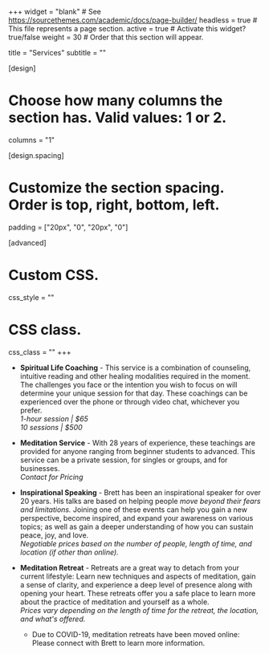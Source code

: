 +++
widget = "blank"  # See https://sourcethemes.com/academic/docs/page-builder/
headless = true  # This file represents a page section.
active = true  # Activate this widget? true/false
weight = 30  # Order that this section will appear.

title = "Services"
subtitle = ""

[design]
  # Choose how many columns the section has. Valid values: 1 or 2.
  columns = "1"

[design.spacing]
  # Customize the section spacing. Order is top, right, bottom, left.
  padding = ["20px", "0", "20px", "0"]

[advanced]
 # Custom CSS.
 css_style = ""

 # CSS class.
 css_class = ""
+++

- **Spiritual Life Coaching** - This service is a combination of counseling, intuitive reading and other healing modalities required in the moment. The challenges you face or the intention you wish to focus on will determine your unique session for that day. These coachings can be experienced over the phone or through video chat, whichever you prefer.\
*1-hour session | $65*\
*10 sessions | $500*

- **Meditation Service** - With 28 years of experience, these teachings are provided for anyone ranging from beginner students to advanced. This service can be a private session, for singles or groups, and for businesses.\
*Contact for Pricing*

- **Inspirational Speaking** - Brett has been an inspirational speaker for over 20 years. His talks are based on helping people *move beyond their fears and limitations.* Joining one of these events can help you gain a new perspective, become inspired, and expand your awareness on various topics; as well as gain a deeper understanding of how you can sustain peace, joy, and love.\
*Negotiable prices based on the number of people, length of time, and location (if other than online).*

- **Meditation Retreat** - Retreats are a great way to detach from your current lifestyle: Learn new techniques and aspects of meditation, gain a sense of clarity, and experience a deep level of presence along with opening your heart. These retreats offer you a safe place to learn more about the practice of meditation and yourself as a whole.\
*Prices vary depending on the length of time for the retreat, the location, and what's offered.*
  - Due to COVID-19, meditation retreats have been moved online: Please connect with Brett to learn more information.
